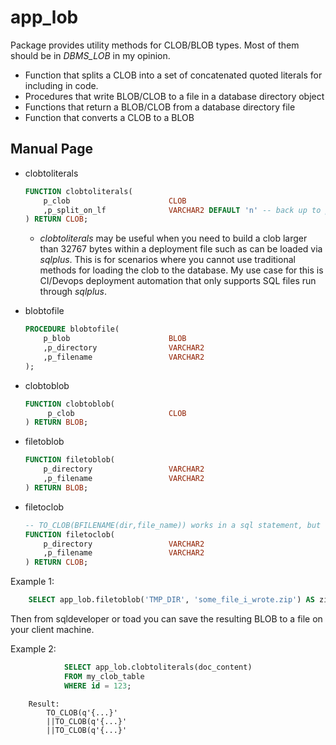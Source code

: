 # app_lob

Package provides utility methods for CLOB/BLOB types. Most of them should be in *DBMS_LOB* in my opinion.

- Function that splits a CLOB into a set of concatenated quoted literals for including in code.
- Procedures that write BLOB/CLOB to a file in a database directory object
- Functions that return a BLOB/CLOB from a database directory file
- Function that converts a CLOB to a BLOB

## Manual Page

- clobtoliterals
    ```sql
    FUNCTION clobtoliterals(
        p_clob                      CLOB
        ,p_split_on_lf              VARCHAR2 DEFAULT 'n' -- back up to prior LF for end of chunk
    ) RETURN CLOB;
    ```
    - *clobtoliterals* may be useful when you need to build a clob larger than 32767 bytes within a deployment file such as can be loaded via *sqlplus*. This is for scenarios where you cannot use traditional methods for loading the clob to the database. My use case for this is CI/Devops deployment automation that only supports SQL files run through *sqlplus*.

- blobtofile
    ```sql
    PROCEDURE blobtofile(
        p_blob                      BLOB
        ,p_directory                VARCHAR2
        ,p_filename                 VARCHAR2
    );
    ```
- clobtoblob
    ```sql
    FUNCTION clobtoblob(
         p_clob                     CLOB
    ) RETURN BLOB;
    ```
- filetoblob
    ```sql
    FUNCTION filetoblob(
        p_directory                 VARCHAR2
        ,p_filename                 VARCHAR2
    ) RETURN BLOB;
    ```
- filetoclob
    ```sql
    -- TO_CLOB(BFILENAME(dir,file_name)) works in a sql statement, but not in pl/sql directly as of 12.2.
    FUNCTION filetoclob(
        p_directory                 VARCHAR2
        ,p_filename                 VARCHAR2
    ) RETURN CLOB;
    ```

Example 1:
```sql
    SELECT app_lob.filetoblob('TMP_DIR', 'some_file_i_wrote.zip') AS zip_file FROM dual;
```
Then from sqldeveloper or toad you can save the resulting BLOB to a file on your client machine.

Example 2:
```sql
            SELECT app_lob.clobtoliterals(doc_content)
            FROM my_clob_table
            WHERE id = 123;
```
        Result:
            TO_CLOB(q'{...}'
            ||TO_CLOB(q'{...}'
            ||TO_CLOB(q'{...}'

